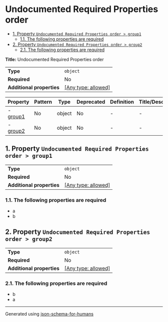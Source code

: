 # Undocumented Required Properties order

- [1. Property `Undocumented Required Properties order > group1`](#group1-6f757031)
  - [1.1. The following properties are required](#autogenerated_heading_2)
- [2. Property `Undocumented Required Properties order > group2`](#group2-6f757032)
  - [2.1. The following properties are required](#autogenerated_heading_3)

**Title:** Undocumented Required Properties order

|                           |                                                                           |
| ------------------------- | ------------------------------------------------------------------------- |
| **Type**                  | `object`                                                                  |
| **Required**              | No                                                                        |
| **Additional properties** | [[Any type: allowed]](# "Additional Properties of any type are allowed.") |

| Property                      | Pattern | Type   | Deprecated | Definition | Title/Description |
| ----------------------------- | ------- | ------ | ---------- | ---------- | ----------------- |
| - [group1](#group1-6f757031 ) | No      | object | No         | -          | -                 |
| - [group2](#group2-6f757032 ) | No      | object | No         | -          | -                 |

## <a name="group1-6f757031"></a>1. Property `Undocumented Required Properties order > group1`

|                           |                                                                           |
| ------------------------- | ------------------------------------------------------------------------- |
| **Type**                  | `object`                                                                  |
| **Required**              | No                                                                        |
| **Additional properties** | [[Any type: allowed]](# "Additional Properties of any type are allowed.") |

### <a name="autogenerated_heading_2"></a>1.1. The following properties are required
* a
* b

## <a name="group2-6f757032"></a>2. Property `Undocumented Required Properties order > group2`

|                           |                                                                           |
| ------------------------- | ------------------------------------------------------------------------- |
| **Type**                  | `object`                                                                  |
| **Required**              | No                                                                        |
| **Additional properties** | [[Any type: allowed]](# "Additional Properties of any type are allowed.") |

### <a name="autogenerated_heading_3"></a>2.1. The following properties are required
* b
* a

----------------------------------------------------------------------------------------------------------------------------
Generated using [json-schema-for-humans](https://github.com/coveooss/json-schema-for-humans)
